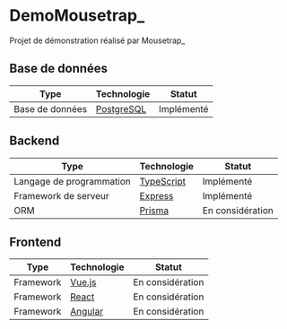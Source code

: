 # DemoMousetrap_

Projet de démonstration réalisé par Mousetrap_

## Base de données

| Type | Technologie | Statut |
| --- | --- | --- |
| Base de données | [PostgreSQL](https://www.postgresql.org/) | Implémenté |

## Backend

| Type | Technologie | Statut |
| --- | --- | --- |
| Langage de programmation | [TypeScript](https://www.typescriptlang.org/) | Implémenté |
| Framework de serveur | [Express](https://expressjs.com/) | Implémenté |
| ORM | [Prisma](https://www.prisma.io/) | En considération |

## Frontend

| Type | Technologie | Statut |
| --- | --- | --- |
| Framework | [Vue.js](https://vuejs.org/) | En considération |
| Framework | [React](https://reactjs.org/) | En considération |
| Framework | [Angular](https://angular.io/) | En considération |
